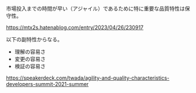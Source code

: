 市場投入までの時間が早い（アジャイル）であるために特に重要な品質特性は保守性。

https://mtx2s.hatenablog.com/entry/2023/04/26/230917

以下の副特性からなる。

- 理解の容易さ
- 変更の容易さ
- 検証の容易さ

https://speakerdeck.com/twada/agility-and-quality-characteristics-developers-summit-2021-summer
